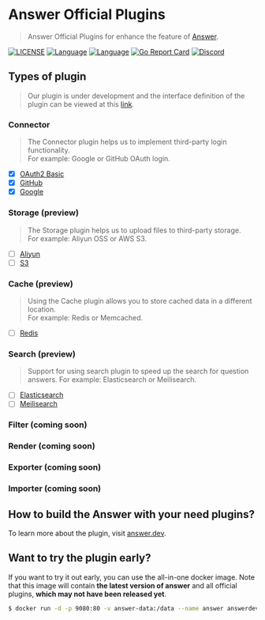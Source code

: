 # Answer Official Plugins
> Answer Official Plugins for enhance the feature of [Answer](https://github.com/answerdev/answer).

[![LICENSE](https://img.shields.io/github/license/answerdev/answer)](https://github.com/answerdev/answer/blob/main/LICENSE)
[![Language](https://img.shields.io/badge/language-go-blue.svg)](https://golang.org/)
[![Language](https://img.shields.io/badge/language-react-blue.svg)](https://reactjs.org/)
[![Go Report Card](https://goreportcard.com/badge/github.com/answerdev/answer)](https://goreportcard.com/report/github.com/answerdev/answer)
[![Discord](https://img.shields.io/badge/discord-chat-5865f2?logo=discord&logoColor=f5f5f5)](https://discord.gg/Jm7Y4cbUej)

## Types of plugin
> Our plugin is under development and the interface definition of the plugin can be viewed at this [link](https://github.com/answerdev/answer/tree/main/plugin).

### Connector 
> The Connector plugin helps us to implement third-party login functionality.   
> For example: Google or GitHub OAuth login.

- [x] [OAuth2 Basic](https://github.com/answerdev/plugins/tree/main/connector/basic)
- [x] [GitHub](https://github.com/answerdev/plugins/tree/main/connector/github)
- [x] [Google](https://github.com/answerdev/plugins/tree/main/connector/google)

### Storage (preview)
> The Storage plugin helps us to upload files to third-party storage.  
> For example: Aliyun OSS or AWS S3.

- [ ] [Aliyun](https://github.com/answerdev/plugins/tree/main/storage/aliyunoss)
- [ ] [S3](https://github.com/answerdev/plugins/tree/main/storage/s3)

### Cache (preview)
> Using the Cache plugin allows you to store cached data in a different location.  
> For example: Redis or Memcached.

- [ ] [Redis](https://github.com/answerdev/plugins/tree/main/cache/redis)

### Search (preview)
> Support for using search plugin to speed up the search for question answers.
> For example: Elasticsearch or Meilisearch.

- [ ] [Elasticsearch](https://github.com/answerdev/plugins/tree/main/search/es)
- [ ] [Meilisearch](https://github.com/answerdev/plugins/tree/main/search/meilisearch)

### Filter (coming soon)

### Render (coming soon)

### Exporter (coming soon)

### Importer (coming soon)

## How to build the Answer with your need plugins?
To learn more about the plugin, visit [answer.dev](https://answer.dev).

## Want to try the plugin early?
If you want to try it out early, you can use the all-in-one docker image. Note that this image will contain **the latest version of answer** and all official plugins, **which may not have been released yet**.

```bash
$ docker run -d -p 9080:80 -v answer-data:/data --name answer answerdev/answer:all-in-one
```